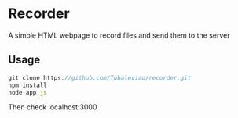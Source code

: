 # Recorder

A simple HTML webpage to record files and send them to the server

## Usage

```js
git clone https://github.com/Tubaleviao/recorder.git
npm install
node app.js
```

Then check localhost:3000